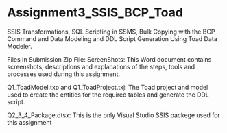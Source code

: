 # Assignment3_SSIS_BCP_Toad
SSIS Transformations, SQL Scripting in SSMS, Bulk Copying with the BCP Command and Data Modeling and DDL Script Generation Using Toad Data Modeler.

Files In Submission Zip File:
ScreenShots:
    This Word document contains screenshots, descriptions and explanations of the steps, tools and processes used during this assignment.
    
Q1_ToadModel.txp and Q1_ToadProject.txj:
    The Toad project and model used to create the entities for the required tables and generate the DDL script.
    
Q2_3_4_Package.dtsx:
  This is the only Visual Studio SSIS packege used for this assignment

